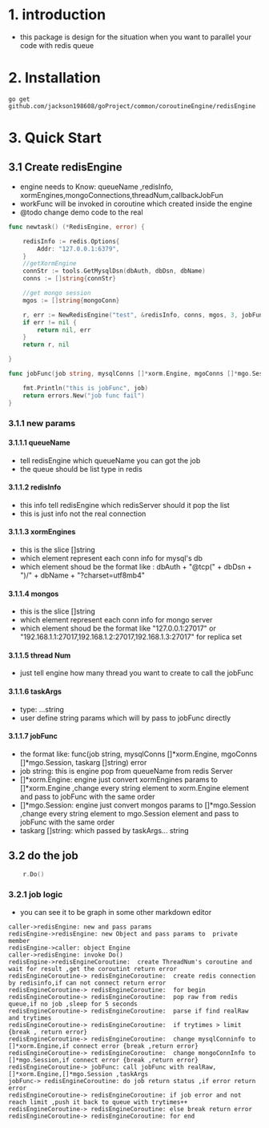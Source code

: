 # 1. introduction
- this package is design for the situation when you want to  parallel your code with redis queue 

# 2. Installation

	go get github.com/jackson198608/goProject/common/coroutineEngine/redisEngine	

# 3. Quick Start

## 3.1 Create redisEngine 
- engine needs to Know: queueName ,redisInfo, xormEngines,mongoConnections,threadNum,callbackJobFun
- workFunc will be invoked in coroutine which created inside the engine
- @todo change demo code to the real

```Go
func newtask() (*RedisEngine, error) {

	redisInfo := redis.Options{
		Addr: "127.0.0.1:6379",
	}
	//getXormEngine
	connStr := tools.GetMysqlDsn(dbAuth, dbDsn, dbName)
	conns := []string{connStr}

	//get mongo session
	mgos := []string{mongoConn}

	r, err := NewRedisEngine("test", &redisInfo, conns, mgos, 3, jobFunc)
	if err != nil {
		return nil, err
	}
	return r, nil

}

func jobFunc(job string, mysqlConns []*xorm.Engine, mgoConns []*mgo.Session, taskarg []string) error {

	fmt.Println("this is jobFunc", job)
	return errors.New("job func fail")
}

```

### 3.1.1 new params 
#### 3.1.1.1 queueName
- tell redisEngine which queueName you can got the job 
- the queue should be list type in redis

#### 3.1.1.2 redisInfo
- this info tell redisEngine which redisServer should it pop the list
- this is just info not the real connection	

#### 3.1.1.3 xormEngines
- this is the slice  []string 
- which element represent each conn info for mysql's db
- which element shoud be the format like : dbAuth + "@tcp(" + dbDsn + ")/" + dbName + "?charset=utf8mb4"

#### 3.1.1.4 mongos
- this is the slice []string
- which element represent each conn info for mongo server
- which element shoud be the format like "127.0.0.1:27017" or "192.168.1.1:27017,192.168.1.2:27017,192.168.1.3:27017" for replica set

#### 3.1.1.5 thread Num
- just tell engine how many thread you want to create to call the jobFunc

#### 3.1.1.6 taskArgs
- type: ...string
- user define string params which will by pass to jobFunc directly

#### 3.1.1.7 jobFunc
- the format like: func(job string, mysqlConns []*xorm.Engine, mgoConns []*mgo.Session, taskarg []string) error 
- job string: this is engine pop from queueName from redis Server 
- []*xorm.Engine:   engine just convert xormEngines params to []*xorm.Engine ,change every string element to xorm.Engine element and pass to jobFunc with the same order
- []*mgo.Session:   engine just convert mongos params to []*mgo.Session ,change every string element to mgo.Session element and pass to jobFunc with the same order
- taskarg []string: which passed by taskArgs... string

## 3.2 do the job

```Go
	r.Do()
```

### 3.2.1 job logic
- you can see it to be graph in some other markdown editor

```sequence
caller->redisEngine: new and pass params
redisEngine->redisEngine: new Object and pass params to  private member
redisEngine->caller: object Engine
caller->redisEngine: invoke Do()
redisEngine->redisEngineCoroutine:  create ThreadNum's coroutine and wait for result ,get the coroutint return error
redisEngineCoroutine-> redisEngineCoroutine:  create redis connection by redisinfo,if can not connect return error
redisEngineCoroutine-> redisEngineCoroutine:  for begin
redisEngineCoroutine-> redisEngineCoroutine:  pop raw from redis queue,if no job ,sleep for 5 seconds
redisEngineCoroutine-> redisEngineCoroutine:  parse if find realRaw and trytimes
redisEngineCoroutine-> redisEngineCoroutine:  if trytimes > limit  {break , return error}
redisEngineCoroutine-> redisEngineCoroutine:  change mysqlConninfo to []*xorm.Engine,if connect error {break ,return error}
redisEngineCoroutine-> redisEngineCoroutine:  change mongoConnInfo to []*mgo.Session,if connect error {break ,return error}
redisEngineCoroutine-> jobFunc: call jobFunc with realRaw,[]*xorm.Engine,[]*mgo.Session ,taskArgs
jobFunc-> redisEngineCoroutine: do job return status ,if error return error
redisEngineCoroutine-> redisEngineCoroutine: if job error and not reach limit ,push it back to queue with trytimes++
redisEngineCoroutine-> redisEngineCoroutine: else break return error
redisEngineCoroutine-> redisEngineCoroutine: for end
```
